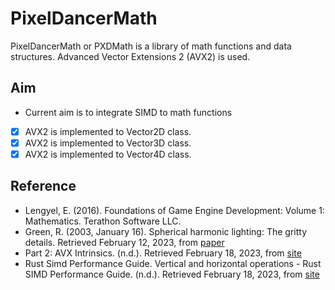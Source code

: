 # PixelDancerMath

PixelDancerMath or PXDMath is a library of math functions and data structures. Advanced Vector Extensions 2 (AVX2) is used.

## Aim

- Current aim is to integrate SIMD to math functions

- [x] AVX2 is implemented to Vector2D class.
- [x] AVX2 is implemented to Vector3D class.
- [x] AVX2 is implemented to Vector4D class.

## Reference

- Lengyel, E. (2016). Foundations of Game Engine Development: Volume 1: Mathematics. Terathon Software LLC.
- Green, R. (2003, January 16). Spherical harmonic lighting: The gritty details. Retrieved February 12, 2023, from [paper](https://www.cse.chalmers.se/~uffe/xjobb/Readings/GlobalIllumination/Spherical%20Harmonic%20Lighting%20-%20the%20gritty%20details.pdf)
- Part 2: AVX Intrinsics. (n.d.). Retrieved February 18, 2023, from [site](https://chryswoods.com/vector_c++/immintrin.html)
- Rust Simd Performance Guide. Vertical and horizontal operations - Rust SIMD Performance Guide. (n.d.). Retrieved February 18, 2023, from [site](https://rust-lang.github.io/packed_simd/perf-guide/vert-hor-ops.html)
